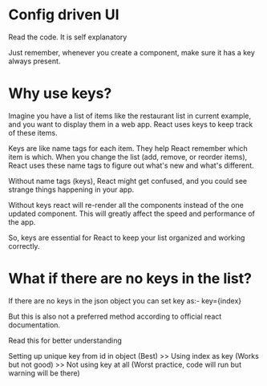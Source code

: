 # Config driven UI
Read the code. It is self explanatory

Just remember, whenever you create a component, make sure it has a key always present.

# Why use keys?
Imagine you have a list of items like the restaurant list in current example, and you want to display them in a web app. React uses keys to keep track of these items.

Keys are like name tags for each item. They help React remember which item is which. When you change the list (add, remove, or reorder items), React uses these name tags to figure out what's new and what's different.

Without name tags (keys), React might get confused, and you could see strange things happening in your app. 

Without keys react will re-render all the components instead of the one updated component. This will greatly affect the speed and performance of the app.

So, keys are essential for React to keep your list organized and working correctly.

# What if there are no keys in the list?
If there are no keys in the json object you can set key as:-
key={index}

But this is also not a preferred method according to official react documentation. 


Read this for better understanding

Setting up unique key from id in object (Best) >> Using index as key (Works but not good) >> Not using key at all (Worst practice, code will run but warning will be there)